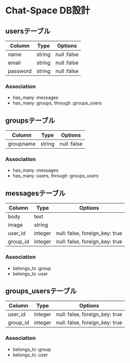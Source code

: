 # Chat-Space DB設計

## usersテーブル
|Column|Type|Options|
|------|----|-------|
|name|string|null :false|
|email|string|null :false|
|password|string|null :false|
### Association
- has_many :messages
- has_many :groups, through :groups_users

## groupsテーブル
|Column|Type|Options|
|------|----|-------|
|groupname|string|null :false|
### Association
- has_many :messages
- has_many :users, through :groups_users

## messagesテーブル
|Column|Type|Options|
|------|----|-------|
|body|text||
|image|string||
|user_id|integer|null: false, foreign_key: true|
|group_id|integer|null: false, foreign_key: true|
### Association
- belongs_to :group
- belongs_to :user

## groups_usersテーブル
|Column|Type|Options|
|------|----|-------|
|user_id|integer|null: false, foreign_key: true|
|group_id|integer|null: false, foreign_key: true|
### Association
- belongs_to :group
- belongs_to :user

